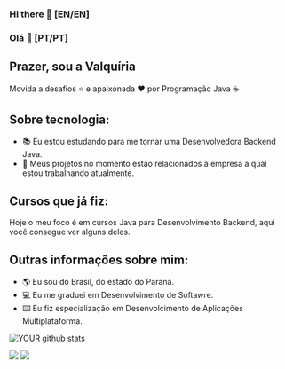### Hi there 👋 [EN/EN]



### Olá 👋 [PT/PT]

## Prazer, sou a Valquíria 
Movida a desafios ⭐ e apaixonada ❤️ por Programação Java ☕ 

## Sobre tecnologia:
- 📚 Eu estou estudando para me tornar uma Desenvolvedora Backend Java.
- 🎯 Meus projetos no momento estão relacionados à empresa a qual estou trabalhando atualmente.

## Cursos que já fiz: 
Hoje o meu foco é em cursos Java para Desenvolvimento Backend, aqui você consegue ver alguns deles.

## Outras informações sobre mim:
- 🌎 Eu sou do Brasil, do estado do Paraná.
- 💻 Eu me graduei em Desenvolvimento de Softawre.
- ⌨️ Eu fiz especialização em Desenvolcimento de Aplicações Multiplataforma.

![YOUR github stats](https://github-readme-stats.vercel.app/api?username=valquiriamatter)

[<img src="https://img.shields.io/badge/twitter-%231DA1F2.svg?&style=for-the-badge&logo=twitter&logoColor=white" />](https://twitter.com/USERNAME) 
[<img src="https://img.shields.io/badge/linkedin-%230077B5.svg?&style=for-the-badge&logo=linkedin&logoColor=white" />](https://www.linkedin.com/in/valquiriamatter/) 

